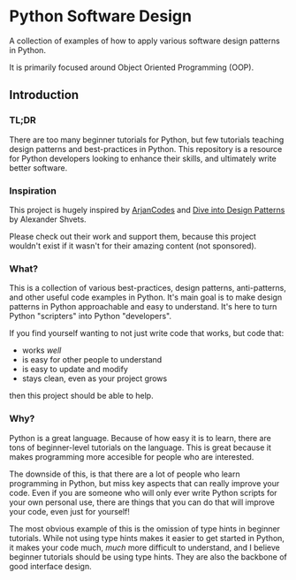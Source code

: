 # Python Software Design

A collection of examples of how to apply various software design patterns in Python.

It is primarily focused around Object Oriented Programming (OOP).

## Introduction

### TL;DR

There are too many beginner tutorials for Python, but few tutorials teaching design
patterns and best-practices in Python. This repository is a resource for Python
developers looking to enhance their skills, and ultimately write better software.

### Inspiration

This project is hugely inspired by [ArjanCodes](https://www.youtube.com/@ArjanCodes)
and [Dive into Design Patterns](https://refactoring.guru/design-patterns/book) by
Alexander Shvets.

Please check out their work and support them, because this project wouldn't exist if it
wasn't for their amazing content (not sponsored).

### What?

This is a collection of various best-practices, design patterns, anti-patterns, and
other useful code examples in Python. It's main goal is to make design patterns in
Python approachable and easy to understand. It's here to turn Python "scripters" into
Python "developers".

If you find yourself wanting to not just write code that works, but code that:

- works _well_
- is easy for other people to understand
- is easy to update and modify
- stays clean, even as your project grows

then this project should be able to help.

### Why?

Python is a great language. Because of how easy it is to learn, there are tons of
beginner-level tutorials on the language. This is great because it makes programming
more accesible for people who are interested.

The downside of this, is that there are a lot of people who learn programming in Python,
but miss key aspects that can really improve your code. Even if you are someone who will
only ever write Python scripts for your own personal use, there are things that you can
do that will improve your code, even just for yourself!

The most obvious example of this is the omission of type hints in beginner tutorials.
While not using type hints makes it easier to get started in Python, it makes your code
much, _much_ more difficult to understand, and I believe beginner tutorials should be
using type hints. They are also the backbone of good interface design.
